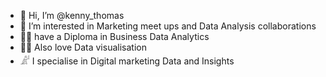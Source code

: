 - 👋 Hi, I’m @kenny_thomas
- 👀 I’m interested in Marketing meet ups and Data Analysis collaborations 
- 👨‍🎓 have a Diploma in Business Data Analytics 
- 👨‍💻 Also love Data visualisation 
-  𓀊 I specialise in Digital marketing Data and Insights 
